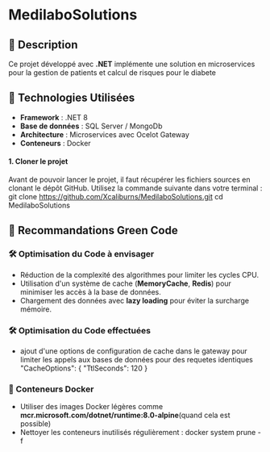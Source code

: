 # MedilaboSolutions

## 📝 Description
Ce projet développé avec **.NET** implémente une solution en microservices pour la gestion de patients et calcul de risques pour le diabete

## 🚀 Technologies Utilisées
- **Framework** : .NET 8
- **Base de données** : SQL Server / MongoDb
- **Architecture** : Microservices avec Ocelot Gateway
- **Conteneurs** : Docker

#### 1. **Cloner le projet**
Avant de pouvoir lancer le projet, il faut récupérer les fichiers sources en clonant le dépôt GitHub. Utilisez la commande suivante dans votre terminal :
git clone https://github.com/Xcaliburns/MedilaboSolutions.git
cd MedilaboSolutions

## 🌱 Recommandations Green Code

### 🛠 Optimisation du Code  à envisager
- Réduction de la complexité des algorithmes pour limiter les cycles CPU.
- Utilisation d'un système de cache (**MemoryCache**, **Redis**) pour minimiser les accès à la base de données.
- Chargement des données avec **lazy loading** pour éviter la surcharge mémoire.

### 🛠 Optimisation du Code effectuées
- ajout d'une options de configuration de cache dans le gateway pour limiter les appels aux bases de données pour des requetes identiques
 "CacheOptions": { "TtlSeconds": 120 }  

### 🐳 Conteneurs Docker
- Utiliser des images Docker légères comme **mcr.microsoft.com/dotnet/runtime:8.0-alpine**(quand cela est possible)
- Nettoyer les conteneurs inutilisés régulièrement : 
  docker system prune -f
